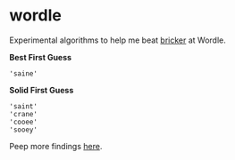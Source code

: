# wordle

Experimental algorithms to help me beat [bricker](https://github.com/bricker) at Wordle.

**Best First Guess**
```
'saine'
```

**Solid First Guess**
```
'saint'
'crane'
'cooee'
'sooey'
```

Peep more findings [here](https://github.com/leilenah/wordle/blob/master/findings.txt).
